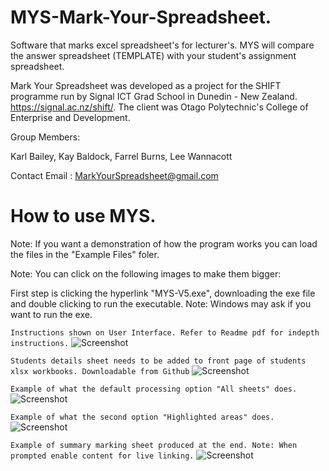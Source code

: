 # MYS-Mark-Your-Spreadsheet.
Software that marks excel spreadsheet's for lecturer's. MYS will compare the answer spreadsheet (TEMPLATE) with your student's assignment spreadsheet. 

Mark Your Spreadsheet was developed as a project for the SHIFT programme run by Signal ICT Grad School in Dunedin - New Zealand.
https://signal.ac.nz/shift/. The client was Otago Polytechnic's College of Enterprise and Development.

Group Members:

Karl Bailey, Kay Baldock, Farrel Burns, Lee Wannacott

Contact Email : MarkYourSpreadsheet@gmail.com

# How to use MYS.

Note: If you want a demonstration of how the program works you can load the files in the "Example Files" foler.

Note: You can click on the following images to make them bigger:

First step is clicking the hyperlink "MYS-V5.exe", downloading the exe file and double clicking to run the executable. Note: Windows may ask if you want to run the exe.

```Instructions shown on User Interface. Refer to Readme pdf for indepth instructions.```
![Screenshot](https://github.com/LeeWannacott/MYS-Mark-Your-Spreadsheet/blob/master/Mark-Your-Spreadsheet%20instructions.png)

```Students details sheet needs to be added to front page of students xlsx workbooks. Downloadable from Github```
![Screenshot](https://github.com/LeeWannacott/MYS-Mark-Your-Spreadsheet/blob/master/Student's%20details%20sheet.png)

```Example of what the default processing option "All sheets" does. ```
![Screenshot](https://github.com/LeeWannacott/MYS-Mark-Your-Spreadsheet/blob/master/CompareAllExample.png)

```Example of what the second option "Highlighted areas" does.```
![Screenshot](https://github.com/LeeWannacott/MYS-Mark-Your-Spreadsheet/blob/master/HighlightingCellsExample.png)

```Example of summary marking sheet produced at the end. Note: When prompted enable content for live linking.```
![Screenshot](https://github.com/LeeWannacott/MYS-Mark-Your-Spreadsheet/blob/master/markingSummaryExample.png)
